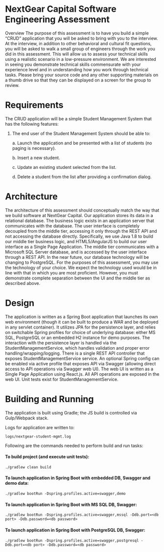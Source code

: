 NextGear Capital Software Engineering Assessment
================================================

Overview The purpose of this assessment is to have you build a simple “CRUD” application that you will be asked to bring 
with you to the interview. At the interview, in addition to other behavioral and cultural fit questions, you will be asked 
to walk a small group of engineers through the work you did in this assessment. This will allow us to assess your technical 
skills using a realistic scenario in a low-pressure environment. We are interested in seeing you demonstrate technical 
skills commensurate with your experience level and in understanding how you work through technical tasks. Please bring 
your source code and any other supporting materials on a thumb drive so that they can be displayed on a screen for the 
group to review. 

Requirements 
============

The CRUD application will be a simple Student Management System that has the following features: 

1. The end user of the Student Management System should be able to: 
    
    a. Launch the application and be presented with a list of students (no paging is necessary). 
    
    b. Insert a new student. 
    
    c. Update an existing student selected from the list. 
    
    d. Delete a student from the list after providing a confirmation dialog. 
    
Architecture 
============

The architecture of this assessment should conceptually match the way that we build software at NextGear Capital. Our 
application stores its data in a relational database. The business logic exists in an application server that 
communicates with the database. The user interface is completely decoupled from the middle tier, accessing it only 
through the REST API and not accessing the database directly. Specifically, we use Java 1.8 to build our middle tier 
business logic, and HTML5/AngularJS to build our user interface as a Single Page Application. The middle tier 
communicates with a Microsoft SQL Server database, and is accessed by the user interface through a REST API. In 
the near future, our database technology will be changing to PostgreSQL. For the purposes of this assessment, you 
may use the technology of your choice. We expect the technology used would be in line with that in which you are 
most proficient. However, you must demonstrate complete separation between the UI and the middle tier as described 
above.

Design
======

The application is written as a Spring Boot application that launches its own web environment (though it can be built
to produce a WAR and be deployed in any servlet container). It utilizes JPA for the persistence layer, and relies
on switchable Spring profiles for choice of underlying database: either MS SQL, PostgreSQL or an embedded H2 instance
for demo purposes. The interaction with the persistence layer is handled via the StudentManagementService, which handles
validation and proper error handling/wrapping/logging. There is a single REST API controller that exposes 
StudentManagementService service. An optional Spring config can be enabled via active profile that exposes API
via Swagger (allowing direct access to API operations via Swagger web UI). The web UI is written as a Single Page 
Application using React.js. All API operations are exposed in the web UI. Unit tests exist for StudentManagementService.

Building and Running
====================

The application is built using Gradle; the JS build is controlled via Gulp/Webpack stack. 

Logs for application are written to:

    logs/nextgear-student-mgmt.log

Following are the commands needed to perform build and run tasks:
    
#### To build project (and execute unit tests):
    
    ./gradlew clean build

#### To launch application in Spring Boot with embedded DB, Swagger and demo data:
    
    ./gradlew bootRun -Dspring.profiles.active=swagger,demo

#### To launch application in Spring Boot with MS SQL DB, Swagger:
    
    ./gradlew bootRun -Dspring.profiles.active=swagger,mssql -Ddb.port=<db port> -Ddb.password=<db password>

#### To launch application in Spring Boot with PostgreSQL DB, Swagger:
    
    ./gradlew bootRun -Dspring.profiles.active=swagger,postgresql -Ddb.port=<db port> -Ddb.password=<db password>

